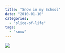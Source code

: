 ```yaml
---
title: "Snow in my School"
date: "2010-01-10"
categories: 
  - "slice-of-life"
tags: 
  - "snow"
---
```


![](https://prachi.net/wp-content/uploads/2010/01/005.jpg)
